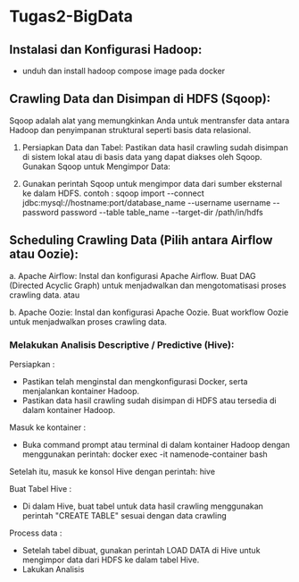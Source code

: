 # Tugas2-BigData
## Instalasi dan Konfigurasi Hadoop:
- unduh dan install hadoop compose image pada docker
## Crawling Data dan Disimpan di HDFS (Sqoop):

Sqoop adalah alat yang memungkinkan Anda untuk mentransfer data antara Hadoop dan penyimpanan struktural seperti basis data relasional.

1. Persiapkan Data dan Tabel:
   Pastikan data hasil crawling sudah disimpan di sistem lokal atau di basis data yang dapat diakses oleh Sqoop.
   Gunakan Sqoop untuk Mengimpor Data:

3. Gunakan perintah Sqoop untuk mengimpor data dari sumber eksternal ke dalam HDFS. contoh :
   sqoop import --connect jdbc:mysql://hostname:port/database_name --username username --password password --table table_name --target-dir /path/in/hdfs

## Scheduling Crawling Data (Pilih antara Airflow atau Oozie):

a. Apache Airflow:
Instal dan konfigurasi Apache Airflow.
Buat DAG (Directed Acyclic Graph) untuk menjadwalkan dan mengotomatisasi proses crawling data.
atau

b. Apache Oozie:
Instal dan konfigurasi Apache Oozie.
Buat workflow Oozie untuk menjadwalkan proses crawling data.

### Melakukan Analisis Descriptive / Predictive (Hive):
Persiapkan :
- Pastikan telah menginstal dan mengkonfigurasi Docker, serta menjalankan kontainer Hadoop.
- Pastikan data hasil crawling sudah disimpan di HDFS atau tersedia di dalam kontainer Hadoop.

Masuk ke kontainer :
- Buka command prompt atau terminal di dalam kontainer Hadoop dengan menggunakan perintah: docker exec -it namenode-container bash

Setelah itu, masuk ke konsol Hive dengan perintah: hive

Buat Tabel Hive :
- Di dalam Hive, buat tabel untuk data hasil crawling menggunakan  perintah "CREATE TABLE" sesuai dengan data crawling

Process data :
- Setelah tabel dibuat, gunakan perintah LOAD DATA di Hive untuk mengimpor data dari HDFS ke dalam tabel Hive.
- Lakukan Analisis
